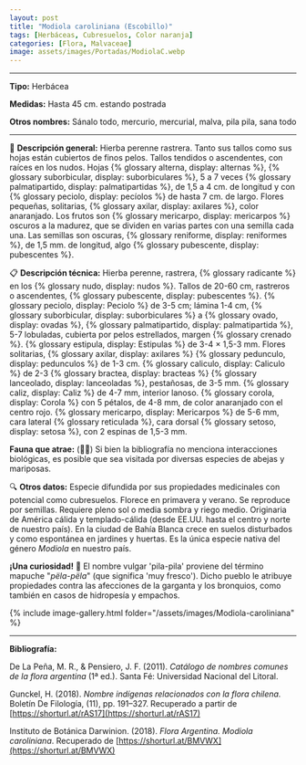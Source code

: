 ```yaml
---
layout: post
title: "Modiola caroliniana (Escobillo)"
tags: [Herbáceas, Cubresuelos, Color naranja]
categories: [Flora, Malvaceae]
image: assets/images/Portadas/ModiolaC.webp
---
```


***

**Tipo:** Herbácea

**Medidas:** Hasta 45 cm. estando postrada

**Otros nombres:** Sánalo todo, mercurio, mercurial, malva, pila pila, sana todo

***

🌱 **Descripción general:** Hierba perenne rastrera. Tanto sus tallos como sus hojas están cubiertos de finos pelos. Tallos tendidos o ascendentes, con raíces en los nudos. Hojas {% glossary alterna, display: alternas %}, {% glossary suborbicular, display: suborbiculares %}, 5 a 7 veces {% glossary palmatipartido, display: palmatipartidas %}, de 1,5 a 4 cm. de longitud y con {% glossary peciolo, display: pecíolos %} de hasta 7 cm. de largo. Flores pequeñas, solitarias, {% glossary axilar, display: axilares %}, color anaranjado. Los frutos son {% glossary mericarpo, display: mericarpos %} oscuros a la madurez, que se dividen en varias partes con una semilla cada una. Las semillas son oscuras, {% glossary reniforme, display: reniformes %}, de 1,5 mm. de longitud, algo {% glossary pubescente, display: pubescentes %}.

📋 **Descripción técnica:** Hierba perenne, rastrera, {% glossary radicante %} en los {% glossary nudo, display: nudos %}. Tallos de 20-60 cm, rastreros o ascendentes, {% glossary pubescente, display: pubescentes %}. {% glossary peciolo, display: Peciolo %} de 3-5 cm; lámina 1-4 cm, {% glossary suborbicular, display: suborbiculares %} a {% glossary ovado, display: ovadas %}, {% glossary palmatipartido, display: palmatipartida %}, 5-7 lobuladas, cubierta por pelos estrellados, margen {% glossary crenado %}. {% glossary estipula, display: Estipulas %} de 3-4 × 1,5-3 mm. Flores solitarias, {% glossary axilar, display: axilares %} {% glossary pedunculo, display: pedunculos %} de 1-3 cm. {% glossary caliculo, display: Caliculo %} de 2-3 {% glossary bractea, display: bracteas %} {% glossary lanceolado, display: lanceoladas %}, pestañosas, de 3-5 mm. {% glossary caliz, display: Caliz %} de 4-7 mm, interior lanoso. {% glossary corola, display: Corola %} con 5 pétalos, de 4-8 mm, de color anaranjado con el centro rojo. {% glossary mericarpo, display: Mericarpos %} de 5-6 mm, cara lateral {% glossary reticulada %}, cara dorsal {% glossary setoso, display: setosa %}, con 2 espinas de 1,5-3 mm.

**Fauna que atrae:** (🦋🐝) Si bien la bibliografía no menciona interacciones biológicas, es posible que sea visitada por diversas especies de abejas y mariposas.

🔍 **Otros datos:** Especie difundida por sus propiedades medicinales con potencial como cubresuelos. Florece en primavera y verano. Se reproduce por semillas. Requiere pleno sol o media sombra y riego medio. Originaria de América cálida y templado-cálida (desde EE.UU. hasta el centro y norte de nuestro país). En la ciudad de Bahía Blanca crece en suelos disturbados y como espontánea en jardines y huertas. Es la única especie nativa del género *Modiola* en nuestro país.

**¡Una curiosidad!** 👀 El nombre vulgar 'pila-pila' proviene del término mapuche "*pëla-pëla*" (que significa 'muy fresco'). Dicho pueblo le atribuye propiedades contra las afecciones de la garganta y los bronquios, como también en casos de hidropesía y empachos.

 {% include image-gallery.html folder="/assets/images/Modiola-caroliniana" %}

***

**Bibliografía:**

De La Peña, M. R., & Pensiero, J. F. (2011). *Catálogo de nombres comunes de la flora argentina* (1ª ed.). Santa Fé: Universidad Nacional del Litoral.

Gunckel, H. (2018). *Nombre indígenas relacionados con la flora chilena.* Boletín De Filología, (11), pp. 191–327. Recuperado a partir de 
[https://shorturl.at/rAS17](https://shorturl.at/rAS17)

Instituto de Botánica Darwinion. (2018). *Flora Argentina. Modiola caroliniana*. Recuperado de 
[https://shorturl.at/BMVWX](https://shorturl.at/BMVWX)
